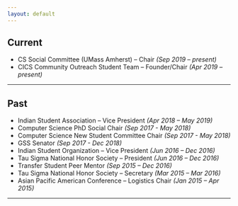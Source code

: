 ```yaml
---
layout: default
---
```


## Current

* CS Social Committee (UMass Amherst) – Chair *(Sep 2019 – present)*
* CICS Community Outreach Student Team – Founder/Chair *(Apr 2019 – present)*

---

## Past

* Indian Student Association – Vice President *(Apr 2018 – May 2019)*
* Computer Science PhD Social Chair *(Sep 2017 - May 2018)*
* Computer Science New Student Committee Chair *(Sep 2017 - May 2018)*
* GSS Senator *(Sep 2017 - Dec 2018)*
* Indian Student Organization – Vice President *(Jun 2016 – Dec 2016)*
* Tau Sigma National Honor Society – President *(Jun 2016 – Dec 2016)*
* Transfer Student Peer Mentor *(Sep 2015 – Dec 2016)*
* Tau Sigma National Honor Society – Secretary *(Mar 2015 – Mar 2016)*
* Asian Pacific American Conference – Logistics Chair *(Jan 2015 – Apr 2015)*

---